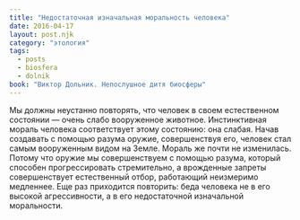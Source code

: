 ```yaml
---
title: "Недостаточная изначальная моральность человека"
date: 2016-04-17
layout: post.njk
category: "этология"
tags:
  - posts
  - biosfera
  - dolnik
book: "Виктор Дольник. Непослушное дитя биосферы"
---
```


Мы должны неустанно повторять, что человек в своем естественном состоянии — очень слабо вооруженное животное. Инстинктивная мораль человека соответствует этому состоянию: она слабая. Начав создавать с помощью разума оружие, совершенствуя его, человек стал самым вооруженным видом на Земле. Мораль же почти не изменилась. Потому что оружие мы совершенствуем с помощью разума, который способен прогрессировать стремительно, а врожденные запреты совершенствует естественный отбор, работающий неизмеримо медленнее. Еще раз приходится повторить: беда человека не в его высокой агрессивности, а в его недостаточной изначальной моральности.
